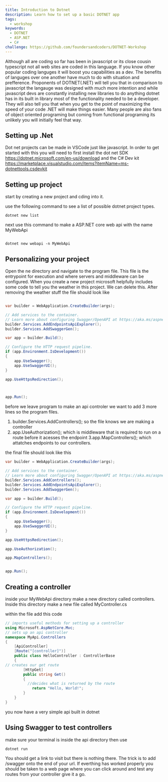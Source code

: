 ```yaml
---
title: Introduction to Dotnet
description: Learn how to set up a basic DOTNET app
tags:
  - workshop
keywords:
  - DOTNET
  - ASP.NET 
  - C#
challenge: https://github.com/foundersandcoders/DOTNET-Workshop
---
```


Although all are coding so far has been in javascript or its close cousin typescript not all web sites are coded in this language. If you know other popular coding languges it will boost you capabilities as a dev.
The benefits of languges over one another have much to do with situation and prefference. Proponents of DOTNET(.NET) will tell you that in comparison to javascript the langauge was designed with much more intention and while javascript devs are constantly installing new libraries to do anything dotnet has in its built in library most of the functionality needed to be a developer. They will also tell you that when you get to the point of maximizing the speed of your code .NET will make things easier. Many people are also fans of object oriented programing but coming from functional programing its unlikely you will initially feel that way. 

## Setting up .Net

Dot net projects can be made in VSCode just like javascript. In order to get started with this you will need to first install the dot net SDK https://dotnet.microsoft.com/en-us/download and the C# Dev kit https://marketplace.visualstudio.com/items?itemName=ms-dotnettools.csdevkit




## Setting up project

start by creating a new project and cding into it.

use the following command to see a list of possible dotnet project types. 

```shell
dotnet new list
```

next use this command to make a ASP.NET core web api with the name MyWebApi 

```dotnet

dotnet new webapi -n MyWebApi

```



## Personalizing your project

Open the ne directory and navigate to the program file. This file is the entrypoint for execution and where servers and middleware can be configured. When you create a new project microsoft helpfully includes some code to tell you the weather in this project. We can delete this. After removing the weather stuff the file should look like

```C#

var builder = WebApplication.CreateBuilder(args);

// Add services to the container.
// Learn more about configuring Swagger/OpenAPI at https://aka.ms/aspnetcore/swashbuckle
builder.Services.AddEndpointsApiExplorer();
builder.Services.AddSwaggerGen();

var app = builder.Build();

// Configure the HTTP request pipeline.
if (app.Environment.IsDevelopment())
{
    app.UseSwagger();
    app.UseSwaggerUI();
}

app.UseHttpsRedirection();



app.Run();


```
before we leave program to make an api controler we want to add 3 more lines so the program files.
1. builder.Services.AddControllers();
 so the file knows we are making a controller 
2. app.UseAuthorization();
which is middleware that is required to run on a route before it acesses the endpoint
3.app.MapControllers();
which attatches endpoints to our controllers.

the final file should look like this

```C#
var builder = WebApplication.CreateBuilder(args);

// Add services to the container.
// Learn more about configuring Swagger/OpenAPI at https://aka.ms/aspnetcore/swashbuckle
builder.Services.AddControllers();
builder.Services.AddEndpointsApiExplorer();
builder.Services.AddSwaggerGen();

var app = builder.Build();

// Configure the HTTP request pipeline.
if (app.Environment.IsDevelopment())
{
    app.UseSwagger();
    app.UseSwaggerUI();
}

app.UseHttpsRedirection();

app.UseAuthorization();

app.MapControllers();


app.Run();


```


## Creating a controller


inside your MyWebApi directory make a new directory called controllers. Inside this directory make a new file called MyController.cs

within the file add this code
```C#
// imports useful methods for setting up a controller
using Microsoft.AspNetCore.Mvc;
// sets up an api controller 
namespace MyApi.Controllers
{
    [ApiController]
    [Route("[controller]")]
    public class HelloController : ControllerBase
    {
// creates our get route
        [HttpGet]
        public string Get()
        {
          //decides what is returned by the route
            return "Hello, World!";
        }
    }
}


```
you now have a very simple api built in dotnet
## Using Swagger to test controllers

make sure your terminal is inside the api directory then use

```shell
dotnet run
```
You should get a link to visit but there is nothing there. The trick is to add /swagger onto the end of your url. If everthing has worked properly you should be taken to a web page where you can click around and test any routes from your controller give it a go.
